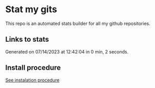 # Stat my gits

This repo is an automated stats builder for all my github repositories.

## Links to stats


Generated on 07/14/2023 at 12:42:04 in 0 min, 2 seconds.

## Install procedure

[See instalation procedure](./src/install.md)
